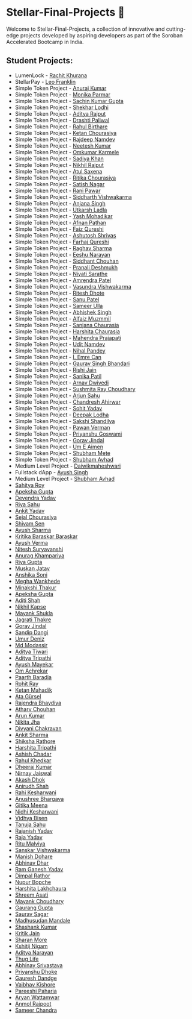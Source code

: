 # Stellar-Final-Projects 🌌

Welcome to Stellar-Final-Projects, a collection of innovative and cutting-edge projects developed by aspiring developers as part of the Soroban Accelerated Bootcamp in India. 

## Student Projects:

- LumenLock - [Rachit Khurana](https://github.com/notnotrachit/lumenlock)
- StellarPay - [Leo Franklin](https://github.com/LeoFranklin015/StellarPay)
- Simple Token Project - [Anuraj Kumar](https://github.com/anurajkumarchaurasiya/blockchain)
- Simple Token Project - [Monika Parmar](https://github.com/monika000000111111111/bgi1)
- Simple Token Project - [Sachin Kumar Gupta](https://github.com/0506CS201036/BLOCKCHAIN_BOOTCAMP)
- Simple Token Project - [Shekhar Lodhi](https://github.com/Shekharlodhi/soroban-birt)
- Simple Token Project - [Aditya Rajput](https://github.com/Aditya-cmd69/soroban_birts)
- Simple Token Project - [Drashti Paliwal](https://github.com/drashjumbo/soroban-birts)
- Simple Token Project - [Rahul Birthare](https://github.com/rahulbirthare/soroban_BansL)
- Simple Token Project - [Ketan Chourasiya](https://github.com/ketanchourasiya1/Bansal-)
- Simple Token Project - [Rajdeep Namdev](https://github.com/RajdeepNamdev018/Soroban_Birts)
- Simple Token Project - [Neetesh Kumar](https://github.com/Neetesh17/steller_birts7)
- Simple Token Project - [Omkumar Karmele](https://github.com/omkarmele10/Stellar-Birts_1)
- Simple Token Project - [Sadiya Khan](https://github.com/sadiyakhan2004/Risein-Final-Project)
- Simple Token Project - [Nikhil Rajput](https://github.com/nikhilrajput15/soroban-bansal)
- Simple Token Project - [Atul Saxena](https://github.com/Atul-Saxena/soroban-Birts) 
- Simple Token Project - [Ritika Chourasiya](https://github.com/riti46/soroban-Birts)
- Simple Token Project - [Satish Nagar](https://github.com/Satish-Nagar/my-first)
- Simple Token Project - [Rani Pawar](https://github.com/ranipawar7777/ranipawar0077birt--college)
- Simple Token Project - [Siddharth Vishwakarma](https://github.com/Siddharthvish07/soroban)
- Simple Token Project - [Anjana Singh](https://github.com/anjanasingh2003/soroban_1)
- Simple Token Project - [Utkarsh Ladla](https://github.com/utkarsh-ladla/Soroban-Final-Project)
- Simple Token Project - [Yash Mohadikar](https://github.com/Yashx073/Risein-Yash)
- Simple Token Project - [Afnan Pathan](https://github.com/Afnanpathan2004/Risen_Afnan)
- Simple Token Project - [Faiz Qureshi](https://github.com/FaizQureshi17/faizqureshibootcampfinalcase)
- Simple Token Project - [Ashutosh Shrivas](https://github.com/Ashutosh123098/Ashubansal)
- Simple Token Project - [Farhaj Qureshi](https://github.com/Farhajqureshi/FarhajQureshi-Bootcamp-finalCase)
- Simple Token Project - [Raghav Sharma](https://github.com/RaghavDandotiya/soroban_Birts)
- Simple Token Project - [Eeshu Narayan](https://github.com/eeshunarayan15/Soroban)
- Simple Token Project - [Siddhant Chouhan](https://github.com/siddhantchouhan1/sorobanbirt)
- Simple Token Project - [Pranali Deshmukh](https://github.com/Pranalideshmukh09/soroban_Birt_)
- Simple Token Project - [Niyati Sarathe](https://github.com/niyati-sarathe/soroban)
- Simple Token Project - [Amrendra Patel](https://github.com/Amrendra0/soroban-Birts)
- Simple Token Project - [Vasundra Vishwakarma](https://github.com/burj-khalifa/Solomon-Risein)
- Simple Token Project - [Ritesh Dhote](https://github.com/robotritesh/web3-birt)
- Simple Token Project - [Sanu Patel](https://github.com/sanupatel9229/soroban_birt_)
- Simple Token Project - [Sameer Ulla](https://github.com/sameerpathan91/soroban-Birt)
- Simple Token Project - [Abhishek Singh](https://github.com/abhii-coder/soroban)
- Simple Token Project - [Alfaiz Muzmmil](https://github.com/Alfu378/solo--bansal)
- Simple Token Project - [Sanjana Chaurasia](https://github.com/sanjnachaurasia/solo)
- Simple Token Project - [Harshita Chaurasia](https://github.com/HarshitaChaurasiaa/Soroban_Bansal)
- Simple Token Project - [Mahendra Prajapati](https://github.com/Mahendra9131/Mahendra-Prajapati1)
- Simple Token Project - [Udit Namdev](https://github.com/coderudit2003/uditbirt)
- Simple Token Project - [Nihal Pandey](https://github.com/Nihal-Pandey-2302/Final_Project)
- Simple Token Project - [İ. Emre Can](https://github.com/xKaramizah/Risein_Soroban_Bootcamp)
- Simple Token Project - [Gaurav Singh Bhandari](https://github.com/Gaurav7192/soroban-Birts)
- Simple Token Project - [Rishi Jain](https://github.com/rishihjain/Soroban-Accelerated-Bootcamp-in-India-Final-Project)
- Simple Token Project - [Sanika Patil](https://github.com/sanikapatil06/Sanika-RiseIn)
- Simple Token Project - [Arnav Dwivedi](https://github.com/arnav-1208/soroban-Birts)
- Simple Token Project - [Sushmita Ray Choudhary](https://github.com/sushcancode/Soroban_Birts)
- Simple Token Project - [Arjun Sahu](https://github.com/arjunsahu001/sotroban_bansal)
- Simple Token Project - [Chandresh Ahirwar](https://github.com/chandresh9399/birt)
- Simple Token Project - [Sohit Yadav](https://github.com/sohitydv/SOROBAN)
- Simple Token Project - [Deepak Lodha](https://github.com/deepaklodha532/contractrust)
- Simple Token Project - [Sakshi Shandilya](https://github.com/sakshishandilya123/soroban_birt_)
- Simple Token Project - [Pawan Verman](https://github.com/pawanverman393/soroban-3)
- Simple Token Project - [Priyanshu Goswami](https://github.com/Prince32277/bgi2)
- Simple Token Project - [Gorav Jindal](https://github.com/Gorav22/Soroban)
- Simple Token Project - [Um E Aimen](https://github.com/um-e-aimen/Rise-in)
- Simple Token Project - [Shubham Mete](https://github.com/Shubhammete/Soroban-Accelerated-Bootcamp-Final-Project)
- Simple Token Project - [Shubham Avhad](https://github.com/savhad2510/final-project)
- Medium Level Project - [Daiwikmaheshwari](https://github.com/Yakshaproject/Yaksha1.0)
- Fullstack dApp - [Ayush Singh](https://github.com/ayushsingh82/Snooker)
- Medium Level Project - [Shubham Avhad](https://github.com/savhad2510/final-project)
- [Sahitya Roy](https://github.com/SahityaRoy/Sahitya-Token-BU)
- [Apeksha Gupta](https://github.com/apeksha9452/bu-it)
- [Devendra Yadav](https://github.com/Dev1yadav/Dev1yadav)
- [Riya Sahu](https://github.com/Riyasahu0419/Blockchain)
- [Ankit Yadav](https://github.com/ankityadav0098/Ankit)
- [Sejal Chourasiya](https://github.com/seja2l/blockchain-Birt)
- [Shivam Sen](https://github.com/AlphaHyphen-123/solonabirt)
- [Ayush Sharma](https://github.com/ayushsharma8x/ayush-token-bu)
- [Kritika Baraskar  Baraskar](https://github.com/kritikabaraskar/Bu_stellar)
- [Ayush Verma](https://github.com/Ayush-23479/Final-Project)
- [Nitesh Suryavanshi](https://github.com/Nsurya1/BUIT_steller_981)
- [Anurag Khampariya](https://github.com/anuragkhampariya/BU_stellar)
- [Riya Gupta](https://github.com/RiyaMP36mp6787/Riya-Token-Bu)
- [Muskan Jatav](https://github.com/Muskanjatav/muskan-token-bu)
- [Anshika Soni](https://github.com/anshikasoni1/anshikasoni.rust)
- [Megha Wankhede](https://github.com/MeghaWankhede/bu.steller)
- [Minakshi Thakur](https://github.com/Meenakshi-Thakor/Final-project)
- [Apeksha Gupta](https://github.com/apeksha9452/bu-it)
- [Aditi Shah](https://github.com/Aditi890/aditi-token-bu)
- [Nikhil Kapse](https://github.com/Bhaiyaji123/Nikhil-kapse)
- [Mayank Shukla](https://github.com/MYNKcodes/Mayank-Token-BU)
- [Jagrati Thakre](https://github.com/JagratiThakre/jagrati-token-BU)
- [Gorav Jindal](https://github.com/Gorav22/XXX-Bootcamp-Finalcase)
- [Sandip Dangi](https://github.com/coderDangi9/Final_Project)
- [Umur Deniz](https://github.com/UmurDenizDikmen/Demo-Workshop)
- [Md Modassir](https://github.com/modassir0786/Final-Project)
- [Aditya Tiwari](https://github.com/adityatiwari66/webdevelopment)
- [Aditya Tripathi](https://github.com/Adityaaadi/Adityaaadi)
- [Ayush Mayekar](https://github.com/AyushMayekar/Risein-ayush)
- [Om Achrekar](https://github.com/achrekarom12/risein-achrekarom)
- [Paarth Baradia](https://github.com/paa-rth/Soroban-Accelerated-Bootcamp-in-India-Final-Project-)
- [Rohit Ray](https://github.com/rohit273/Final-Project)
- [Ketan Mahadik](https://github.com/KetanMahadik29/xxxx-Bootcamp-Firecase)
- [Ata Gürsel](https://github.com/ATAGRSL/contract)
- [Rajendra Bhaydiya](https://github.com/Rajendrabhaydiya/Rajendra-token-BU)
- [Atharv Chouhan](https://github.com/AtharvC21/blockchain)
- [Arun Kumar](https://github.com/2003ArunKumar/Arun-token-BU)
- [Nikita Jha](https://github.com/Nikitajha04/bu_steller)
- [Divyani Chakravan](https://github.com/divyani675/divyani-token-bu)
- [Ankit Sharma](https://github.com/ankitsharma154/ankitsharma-Token-Bu)
- [Shiksha Rathore](https://github.com/ShikshaRathore/shiksha-token-BU)
- [Harshita Tripathi](https://github.com/tripathiharshita25/my-token)
- [Ashish Chadar](https://github.com/Ashishchadar/Ashish-token)
- [Rahul Khedkar](https://github.com/rahulkhedkar454/counter-BU)
- [Dheeraj Kumar](https://github.com/dheerajsoni99/dheeraj-token-barkatullah-university)
- [Nirnay Jaiswal](https://github.com/nir0812/nirnay-counter)
- [Akash Dhok](https://github.com/akashdhok/Akash-Token-Bu)
- [Anirudh Shah](https://github.com/vibe8989/anirudh_token_bu)
- [Rahi Kesharwani](https://github.com/rahi2207h/Rahi-Token-BU)
- [Anushree Bhargava](https://github.com/Anu80-spec/Anushree.rust)
- [Gitika Meena](https://github.com/Gitika762004/Gitika-token-BU)
- [Nidhi Kesharwani](https://github.com/nidhikesharvani2/BU_STELLER)
- [Vidhya Bisen](https://github.com/Vidhyabisen/bu_steller)
- [Tanuja Sahu](https://github.com/Tanuja-sahu/Tanuja-Token-BU)
- [Rajanish Yadav](https://github.com/yadavrajanish37/Rajanish-Token-BU)
- [Raja Yadav](https://github.com/RajaProgramming/Raja-Token-Bu)
- [Ritu Malviya](https://github.com/Ritu-malviya/Ritu-Token-BU)
- [Sanskar Vishwakarma](https://github.com/sanskarvishwak/Sanskar-Token-Bu)
- [Manish Dohare](https://github.com/manishdohare1250/Manish-Token-BU)
- [Abhinav Dhar](https://github.com/Abhinavdhar06/abhinav-token-BU)
- [Ram Ganesh Yadav](https://github.com/RamGaneshYadav/Ramganesh_token)
- [Dimpal Rathor](https://github.com/421available/BU_stellar)
- [Nupur Bopche](https://github.com/Nupur-Bopche20/BU_Stellar)
- [Harshita Lakhchaura](https://github.com/harshita-lakhchaura/Votting-soroban)
- [Shreem Asati](https://github.com/shreem-123/voting-soroban)
- [Mayank Choudhary](https://github.com/Master-Coder12/Token-mayank-iiitb)
- [Gaurang Gupta](https://github.com/Gauranggupta01/Token-Gaurang-IIITBh)
- [Saurav Sagar](https://github.com/SauravSagar199/token-Saurav-IIITB)
- [Madhusudan Mandale](https://github.com/Madhusudan6114/token-madhusudan-IIITB)
- [Shashank Kumar](https://github.com/WR-Shashank/Token-Shashank-IIITB)
- [Kritik Jain](https://github.com/kritik8/Final-Project)
- [Sharan More](https://github.com/Sharan150/token-sharan-IIITB)
- [Kshitij Nigam](https://github.com/kshitijnig24/Token-Kshitij-IIITB)
- [Aditya Narayan](https://github.com/Invincible454708/Token-narayan-IIITB)
- [Thug Life](https://github.com/Shekhar00100/token-shekhar-IIITB)
- [Abhinay Srivastava](https://github.com/ABHINAY945/Final-project)
- [Priyanshu Dhoke](https://github.com/priyanshudhoke/Token-Priyanshu-IIITB)
- [Gauresh Dandge](https://github.com/Gauresh3008/Token-Gauresh-IIITB)
- [Vaibhav Kishore](https://github.com/WeeKayEs/token-vaibhav-iiitb)
- [Pareeshi Paharia](https://github.com/Sunshield90/Token-Pareeshi-IIIT-Bhopal)
- [Aryan Wattamwar](https://github.com/Aryan1623/Token_Aryan_IIITB)
- [Anmol Rajpoot](https://github.com/AnmolRajpoot25/token-anmol-IIITBhopal)
- [Sameer Chandra](https://github.com/sameerchan/Final-Project)

